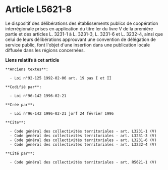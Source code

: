 # Article L5621-8

Le dispositif des délibérations des établissements publics de coopération interrégionale prises en application du titre Ier
du livre V de la première partie et des articles L. 3231-1 à L. 3231-3, L. 3231-6 et L. 3232-4, ainsi que celui de leurs
délibérations approuvant une convention de délégation de service public, font l'objet d'une insertion dans une publication
locale diffusée dans les régions concernées.

**Liens relatifs à cet article**

	**Anciens textes**:

	  - Loi n°92-125 1992-02-06 art. 19 pas I et II

	**Codifié par**:

	  - Loi n°96-142 1996-02-21

	**Créé par**:

	  - Loi n°96-142 1996-02-21 jorf 24 février 1996

	**Cite**:

	  - Code général des collectivités territoriales - art. L3231-1 (V)
	  - Code général des collectivités territoriales - art. L3231-3 (V)
	  - Code général des collectivités territoriales - art. L3231-6 (V)
	  - Code général des collectivités territoriales - art. L3232-4 (V)

	**Cité par**:

	  - Code général des collectivités territoriales - art. R5621-1 (V)
